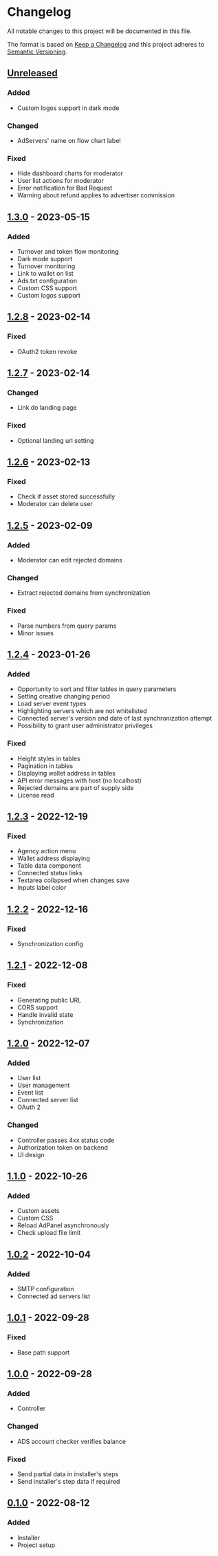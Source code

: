 # Changelog
All notable changes to this project will be documented in this file.

The format is based on [Keep a Changelog](https://keepachangelog.com/en/1.0.0/)
and this project adheres to [Semantic Versioning](https://semver.org/spec/v2.0.0.html).

## [Unreleased]
### Added
- Custom logos support in dark mode
### Changed
- AdServers' name on flow chart label
### Fixed
- Hide dashboard charts for moderator
- User list actions for moderator
- Error notification for Bad Request
- Warning about refund applies to advertiser commission

## [1.3.0] - 2023-05-15
### Added
- Turnover and token flow monitoring
- Dark mode support
- Turnover monitoring
- Link to wallet on list
- Ads.txt configuration
- Custom CSS support
- Custom logos support

## [1.2.8] - 2023-02-14
### Fixed
- OAuth2 token revoke

## [1.2.7] - 2023-02-14
### Changed
- Link do landing page
### Fixed
- Optional landing url setting

## [1.2.6] - 2023-02-13
### Fixed
- Check if asset stored successfully
- Moderator can delete user

## [1.2.5] - 2023-02-09
### Added
- Moderator can edit rejected domains
### Changed
- Extract rejected domains from synchronization
### Fixed
- Parse numbers from query params
- Minor issues

## [1.2.4] - 2023-01-26
### Added
- Opportunity to sort and filter tables in query parameters
- Setting creative changing period
- Load server event types
- Highlighting servers which are not whitelisted
- Connected server's version and date of last synchronization attempt
- Possibility to grant user administrator privileges
### Fixed
- Height styles in tables
- Pagination in tables
- Displaying wallet address in tables
- API error messages with host (no localhost)
- Rejected domains are part of supply side
- License read

## [1.2.3] - 2022-12-19
### Fixed
- Agency action menu
- Wallet address displaying
- Table data component
- Connected status links
- Textarea collapsed when changes save
- Inputs label color

## [1.2.2] - 2022-12-16
### Fixed
- Synchronization config

## [1.2.1] - 2022-12-08
### Fixed
- Generating public URL
- CORS support
- Handle invalid state
- Synchronization

## [1.2.0] - 2022-12-07
### Added
- User list
- User management
- Event list
- Connected server list
- OAuth 2
### Changed
- Controller passes 4xx status code
- Authorization token on backend
- UI design

## [1.1.0] - 2022-10-26
### Added
- Custom assets
- Custom CSS
- Reload AdPanel asynchronously
- Check upload file limit

## [1.0.2] - 2022-10-04
### Added
- SMTP configuration
- Connected ad servers list

## [1.0.1] - 2022-09-28
### Fixed
- Base path support

## [1.0.0] - 2022-09-28
### Added
- Controller
### Changed
- ADS account checker verifies balance
### Fixed
- Send partial data in installer's steps
- Send installer's step data if required

## [0.1.0] - 2022-08-12
### Added
- Installer
- Project setup

[Unreleased]: https://github.com/adshares/adcontroller/compare/v1.3.0...develop
[1.3.0]: https://github.com/adshares/adcontroller/compare/v1.2.8...v1.3.0
[1.2.8]: https://github.com/adshares/adcontroller/compare/v1.2.7...v1.2.8
[1.2.7]: https://github.com/adshares/adcontroller/compare/v1.2.6...v1.2.7
[1.2.6]: https://github.com/adshares/adcontroller/compare/v1.2.5...v1.2.6
[1.2.5]: https://github.com/adshares/adcontroller/compare/v1.2.4...v1.2.5
[1.2.4]: https://github.com/adshares/adcontroller/compare/v1.2.3...v1.2.4
[1.2.3]: https://github.com/adshares/adcontroller/compare/v1.2.2...v1.2.3
[1.2.2]: https://github.com/adshares/adcontroller/compare/v1.2.1...v1.2.2
[1.2.1]: https://github.com/adshares/adcontroller/compare/v1.2.0...v1.2.1
[1.2.0]: https://github.com/adshares/adcontroller/compare/v1.1.0...v1.2.0
[1.1.0]: https://github.com/adshares/adcontroller/compare/v1.0.2...v1.1.0
[1.0.2]: https://github.com/adshares/adcontroller/compare/v1.0.1...v1.0.2
[1.0.1]: https://github.com/adshares/adcontroller/compare/v1.0.0...v1.0.1
[1.0.0]: https://github.com/adshares/adcontroller/compare/v0.1.0...v1.0.0
[0.1.0]: https://github.com/adshares/adcontroller/releases/tag/v0.1.0
